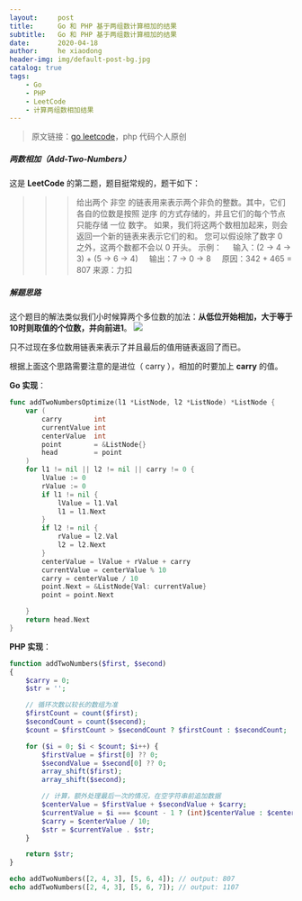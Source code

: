 ```yaml
---
layout:     post
title:      Go 和 PHP 基于两组数计算相加的结果
subtitle:   Go 和 PHP 基于两组数计算相加的结果
date:       2020-04-18
author:     he xiaodong
header-img: img/default-post-bg.jpg
catalog: true
tags:
    - Go
    - PHP
    - LeetCode
    - 计算两组数相加结果
---
```


> 原文链接：[go leetcode](https://github.com/wx-satellite/go-leetcode)，php 代码个人原创

##### 两数相加（Add-Two-Numbers）
这是 **LeetCode** 的第二题，题目挺常规的，题干如下：
>>>  给出两个 非空 的链表用来表示两个非负的整数。其中，它们各自的位数是按照 逆序 的方式存储的，并且它们的每个节点只能存储 一位 数字。
如果，我们将这两个数相加起来，则会返回一个新的链表来表示它们的和。
您可以假设除了数字 0 之外，这两个数都不会以 0 开头。
示例：
&nbsp;&nbsp;&nbsp;&nbsp;输入：(2 -> 4 -> 3) + (5 -> 6 -> 4)
&nbsp;&nbsp;&nbsp;&nbsp;输出：7 -> 0 -> 8
&nbsp;&nbsp;&nbsp;&nbsp;原因：342 + 465 = 807
来源：力扣

##### 解题思路
这个题目的解法类似我们小时候算两个多位数的加法：**从低位开始相加，大于等于10时则取值的个位数，并向前进1**。
![](https://cdn.learnku.com/uploads/images/202004/10/21280/e9vHCtJ8bA.jpg!large)

只不过现在多位数用链表来表示了并且最后的值用链表返回了而已。

根据上面这个思路需要注意的是进位（ carry ），相加的时要加上 **carry** 的值。


**Go 实现**：
```go
func addTwoNumbersOptimize(l1 *ListNode, l2 *ListNode) *ListNode {
    var (
        carry        int
        currentValue int
        centerValue  int
        point        = &ListNode{}
        head         = point
    )
    for l1 != nil || l2 != nil || carry != 0 {
        lValue := 0
        rValue := 0
        if l1 != nil {
            lValue = l1.Val
            l1 = l1.Next
        }
        if l2 != nil {
            rValue = l2.Val
            l2 = l2.Next
        }
        centerValue = lValue + rValue + carry
        currentValue = centerValue % 10
        carry = centerValue / 10
        point.Next = &ListNode{Val: currentValue}
        point = point.Next

    }
    return head.Next
}
```

**PHP 实现**：
```php
function addTwoNumbers($first, $second)
{
    $carry = 0;
    $str = '';

    // 循环次数以较长的数组为准
    $firstCount = count($first);
    $secondCount = count($second);
    $count = $firstCount > $secondCount ? $firstCount : $secondCount;

    for ($i = 0; $i < $count; $i++) {
        $firstValue = $first[0] ?? 0;
        $secondValue = $second[0] ?? 0;
        array_shift($first);
        array_shift($second);

        // 计算，额外处理最后一次的情况，在空字符串前追加数据
        $centerValue = $firstValue + $secondValue + $carry;
        $currentValue = $i === $count - 1 ? (int)$centerValue : $centerValue % 10;
        $carry = $centerValue / 10;
        $str = $currentValue . $str;
    }

    return $str;
}

echo addTwoNumbers([2, 4, 3], [5, 6, 4]); // output: 807
echo addTwoNumbers([2, 4, 3], [5, 6, 7]); // output: 1107
```
